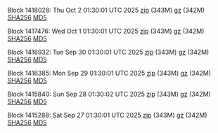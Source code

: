 Block 1418028: Thu Oct  2 01:30:01 UTC 2025 [zip](https://files.01coin.io/mainnet/2025-10-02/bootstrap.dat.zip) (343M) [gz](https://files.01coin.io/mainnet/2025-10-02/bootstrap.dat.tar.gz) (342M) [SHA256](https://files.01coin.io/mainnet/2025-10-02/sha256.txt) [MD5](https://files.01coin.io/mainnet/2025-10-02/md5.txt)

Block 1417476: Wed Oct  1 01:30:01 UTC 2025 [zip](https://files.01coin.io/mainnet/2025-10-01/bootstrap.dat.zip) (343M) [gz](https://files.01coin.io/mainnet/2025-10-01/bootstrap.dat.tar.gz) (342M) [SHA256](https://files.01coin.io/mainnet/2025-10-01/sha256.txt) [MD5](https://files.01coin.io/mainnet/2025-10-01/md5.txt)

Block 1416932: Tue Sep 30 01:30:01 UTC 2025 [zip](https://files.01coin.io/mainnet/2025-09-30/bootstrap.dat.zip) (343M) [gz](https://files.01coin.io/mainnet/2025-09-30/bootstrap.dat.tar.gz) (342M) [SHA256](https://files.01coin.io/mainnet/2025-09-30/sha256.txt) [MD5](https://files.01coin.io/mainnet/2025-09-30/md5.txt)

Block 1416385: Mon Sep 29 01:30:01 UTC 2025 [zip](https://files.01coin.io/mainnet/2025-09-29/bootstrap.dat.zip) (343M) [gz](https://files.01coin.io/mainnet/2025-09-29/bootstrap.dat.tar.gz) (342M) [SHA256](https://files.01coin.io/mainnet/2025-09-29/sha256.txt) [MD5](https://files.01coin.io/mainnet/2025-09-29/md5.txt)

Block 1415840: Sun Sep 28 01:30:02 UTC 2025 [zip](https://files.01coin.io/mainnet/2025-09-28/bootstrap.dat.zip) (343M) [gz](https://files.01coin.io/mainnet/2025-09-28/bootstrap.dat.tar.gz) (342M) [SHA256](https://files.01coin.io/mainnet/2025-09-28/sha256.txt) [MD5](https://files.01coin.io/mainnet/2025-09-28/md5.txt)

Block 1415288: Sat Sep 27 01:30:01 UTC 2025 [zip](https://files.01coin.io/mainnet/2025-09-27/bootstrap.dat.zip) (343M) [gz](https://files.01coin.io/mainnet/2025-09-27/bootstrap.dat.tar.gz) (342M) [SHA256](https://files.01coin.io/mainnet/2025-09-27/sha256.txt) [MD5](https://files.01coin.io/mainnet/2025-09-27/md5.txt)
